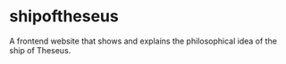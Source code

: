# shipoftheseus
A frontend website that shows and explains the philosophical idea of the ship of Theseus.

